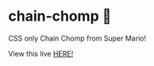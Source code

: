 # chain-chomp :dog:

CSS only Chain Chomp from Super Mario!

View this live [HERE!](https://daviddeejjames.github.io/chain-chomp)
